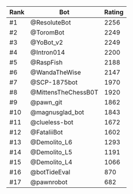 Rank|Bot|Rating
---|---|---
#1|@ResoluteBot|2256
#2|@ToromBot|2249
#3|@YoBot_v2|2249
#4|@Intron014|2200
#5|@RaspFish|2188
#6|@WandaTheWise|2147
#7|@SCP-1875bot|1970
#8|@MittensTheChessB0T|1920
#9|@pawn_git|1862
#10|@magnusglad_bot|1843
#11|@clueless-bot|1672
#12|@FataliiBot|1602
#13|@Demolito_L6|1293
#14|@Demolito_L5|1191
#15|@Demolito_L4|1066
#16|@botTideEval|870
#17|@pawnrobot|682
